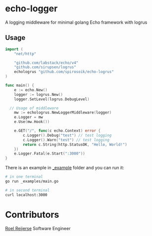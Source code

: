 # echo-logger
A logging middleware for minimal golang Echo framework with logrus

## Usage

```go
import (
	"net/http"

	"github.com/labstack/echo/v4"
	"github.com/sirupsen/logrus"
	echologrus "github.com/spirosoik/echo-logrus"
)

func main() {
	e := echo.New()
	logger := logrus.New()
	logger.SetLevel(logrus.DebugLevel)

  // Usage of middleware
	mw := echologrus.NewLoggerMiddleware(logger)
	e.Logger = mw
	e.Use(mw.Hook())

	e.GET("/", func(c echo.Context) error {
		c.Logger().Debug("test") // test logging
		c.Logger().Warn("test") // test logging
		return c.String(http.StatusOK, "Hello, World!")
	})
	e.Logger.Fatal(e.Start(":3000"))
}

```

There is an example in [_example](_examples/) folder and you can run it:

```bash
# in one terminal
go run _examples/main.go
```

```bash
# in second terminal
curl localhost:3000
```

# Contributors

[Roel Reijerse](https://github.com/rollulus) Software Engineer